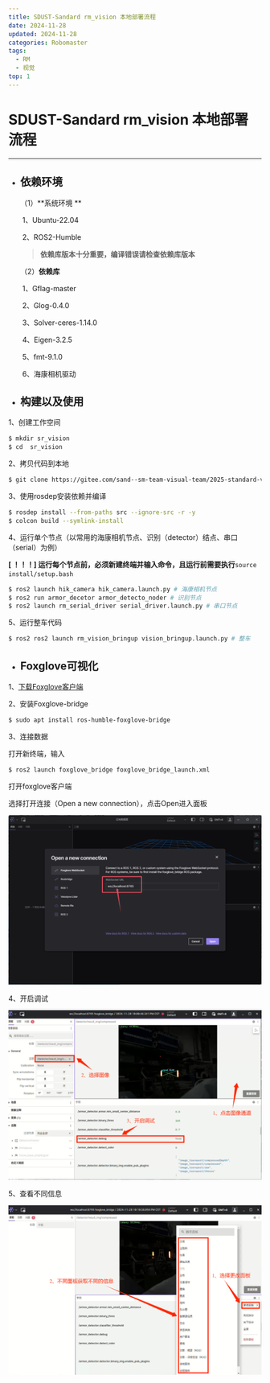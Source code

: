 ```yaml
---
title: SDUST-Sandard rm_vision 本地部署流程
date: 2024-11-28
updated: 2024-11-28
categories: Robomaster
tags:
  - RM
  - 视觉
top: 1
---
```


# SDUST-Sandard rm_vision 本地部署流程

----

- ## 依赖环境 ##

  （1）**系统环境 **

  ​	1、Ubuntu-22.04

  ​	2、ROS2-Humble

  > **依赖库版本十分重要，编译错误请检查依赖库版本**

  （2）**依赖库**

  ​	1、Gflag-master

  ​	2、Glog-0.4.0

  ​	3、Solver-ceres-1.14.0

  ​	4、Eigen-3.2.5

  ​	5、fmt-9.1.0

  ​	6、海康相机驱动

- ## 构建以及使用

1、创建工作空间

```sh
$ mkdir sr_vision
$ cd  sr_vision
```

2、拷贝代码到本地

```sh
$ git clone https://gitee.com/sand--sm-team-visual-team/2025-standard-v1.0.git
```

3、使用rosdep安装依赖并编译

```sh
$ rosdep install --from-paths src --ignore-src -r -y
$ colcon build --symlink-install
```

4、运行单个节点（以常用的海康相机节点、识别（detector）结点、串口（serial）为例）

**[  ！！！] 运行每个节点前，必须新建终端并输入命令，且运行前需要执行**```source install/setup.bash```

```sh
$ ros2 launch hik_camera hik_camera.launch.py # 海康相机节点
$ ros2 run armor_decetor armor_detecto_noder # 识别节点
$ ros2 launch rm_serial_driver serial_driver.launch.py # 串口节点
```

5、运行整车代码

```sh
$ ros2 ros2 launch rm_vision_bringup vision_bringup.launch.py # 整车
```

- ## Foxglove可视化

1、[下载Foxglove客户端](https://foxglove.dev/download)

2、安装Foxglove-bridge

```sh
$ sudo apt install ros-humble-foxglove-bridge
```

3、连接数据

打开新终端，输入

```sh
$ ros2 launch foxglove_bridge foxglove_bridge_launch.xml
```

打开foxglove客户端

选择打开连接（Open a new connection），点击Open进入面板

![6](https://raw.githubusercontent.com/JakukuR/JakukuR.github.io/26a01e4b4153e44cc731c21537f78402a986a4ac/image/docker_rm_vision/6.png)

4、开启调试

![10](https://raw.githubusercontent.com/JakukuR/JakukuR.github.io/refs/heads/main/image/docker_rm_vision/10.png)

5、查看不同信息

![11](https://raw.githubusercontent.com/JakukuR/JakukuR.github.io/refs/heads/main/image/docker_rm_vision/11.png)
